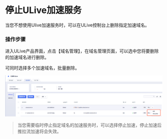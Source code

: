 # 停止ULive加速服务

当您不想使用Ulive加速服务时，可以在ULive控制台上删除指定加速域名。

### 操作步骤

进入ULive产品界面，点击【域名管理】，在域名管理页面，可以选中您将要删除的加速域名进行删除。

可同时选择多个加速域名，批量删除。

![image-20201123174843967](../images/image-20201123174843967.png)

> 当您需要临时停止指定域名的加速服务时，可以选择停止加速，停止加速后推拉流加速将会失效。

